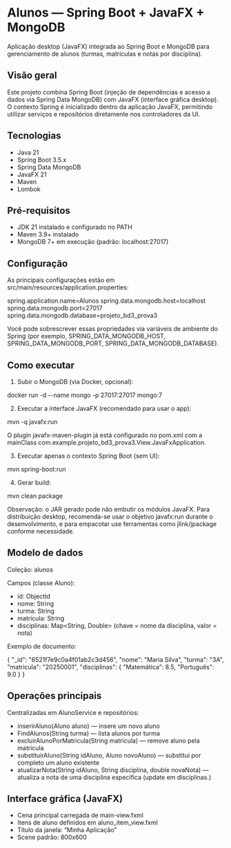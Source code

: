 # Alunos — Spring Boot + JavaFX + MongoDB


Aplicação desktop (JavaFX) integrada ao Spring Boot e MongoDB para gerenciamento de alunos (turmas, matrículas e notas por disciplina).



## Visão geral
Este projeto combina Spring Boot (injeção de dependências e acesso a dados via Spring Data MongoDB) com JavaFX (interface gráfica desktop). O contexto Spring é inicializado dentro da aplicação JavaFX, permitindo utilizar serviços e repositórios diretamente nos controladores da UI.


## Tecnologias
- Java 21
- Spring Boot 3.5.x
- Spring Data MongoDB
- JavaFX 21
- Maven
- Lombok


## Pré-requisitos
- JDK 21 instalado e configurado no PATH
- Maven 3.9+ instalado
- MongoDB 7+ em execução (padrão: localhost:27017)


## Configuração
As principais configurações estão em src/main/resources/application.properties:


spring.application.name=Alunos
spring.data.mongodb.host=localhost
spring.data.mongodb.port=27017
spring.data.mongodb.database=projeto_bd3_prova3


Você pode sobrescrever essas propriedades via variáveis de ambiente do Spring (por exemplo, SPRING_DATA_MONGODB_HOST, SPRING_DATA_MONGODB_PORT, SPRING_DATA_MONGODB_DATABASE).


## Como executar
1) Subir o MongoDB (via Docker, opcional):


docker run -d --name mongo -p 27017:27017 mongo:7


2) Executar a interface JavaFX (recomendado para usar o app):


mvn -q javafx:run


O plugin javafx-maven-plugin já está configurado no pom.xml com a mainClass com.example.projeto_bd3_prova3.View.JavaFxApplication.


3) Executar apenas o contexto Spring Boot (sem UI):


mvn spring-boot:run


4) Gerar build:


mvn clean package


Observação: o JAR gerado pode não embutir os módulos JavaFX. Para distribuição desktop, recomenda-se usar o objetivo javafx:run durante o desenvolvimento, e para empacotar use ferramentas como jlink/jpackage conforme necessidade.


## Modelo de dados
Coleção: alunos


Campos (classe Aluno):
- id: ObjectId
- nome: String
- turma: String
- matricula: String
- disciplinas: Map<String, Double> (chave = nome da disciplina, valor = nota)


Exemplo de documento:


{
"_id": "6521f7e9c0a4f01ab2c3d456",
"nome": "Maria Silva",
"turma": "3A",
"matricula": "20250001",
"disciplinas": {
"Matemática": 8.5,
"Português": 9.0
}
}


## Operações principais
Centralizadas em AlunoService e repositórios:
- inserirAluno(Aluno aluno) — insere um novo aluno
- FindAlunos(String turma) — lista alunos por turma
- excluirAlunoPorMatricula(String matricula) — remove aluno pela matrícula
- substituirAluno(String idAluno, Aluno novoAluno) — substitui por completo um aluno existente
- atualizarNota(String idAluno, String disciplina, double novaNota) — atualiza a nota de uma disciplina específica (update em disciplinas.<disciplina>)


## Interface gráfica (JavaFX)
- Cena principal carregada de main-view.fxml
- Itens de aluno definidos em aluno_item_view.fxml
- Título da janela: “Minha Aplicação”
- Scene padrão: 800x600



